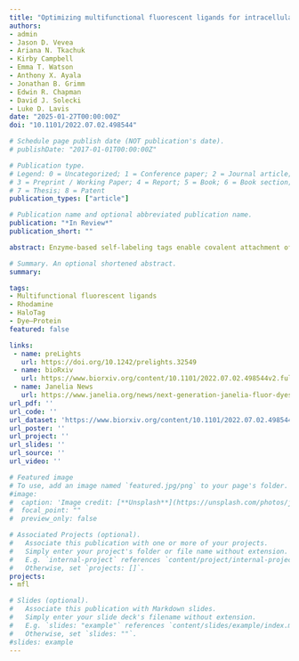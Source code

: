 ```yaml
---
title: "Optimizing multifunctional fluorescent ligands for intracellular labeling"
authors:
- admin
- Jason D. Vevea
- Ariana N. Tkachuk
- Kirby Campbell
- Emma T. Watson
- Anthony X. Ayala
- Jonathan B. Grimm
- Edwin R. Chapman
- David J. Solecki
- Luke D. Lavis
date: "2025-01-27T00:00:00Z"
doi: "10.1101/2022.07.02.498544"

# Schedule page publish date (NOT publication's date).
# publishDate: "2017-01-01T00:00:00Z"

# Publication type.
# Legend: 0 = Uncategorized; 1 = Conference paper; 2 = Journal article;
# 3 = Preprint / Working Paper; 4 = Report; 5 = Book; 6 = Book section;
# 7 = Thesis; 8 = Patent
publication_types: ["article"]

# Publication name and optional abbreviated publication name.
publication: "*In Review*"
publication_short: ""

abstract: Enzyme-based self-labeling tags enable covalent attachment of synthetic molecules to proteins inside living cells. A frontier of this field is designing multifunctional ligands that contain both fluorophores and affinity tags or pharmacological agents and can still efficiently enter cells. Self-labeling tag ligands with short linkers can enter cells readily but often show less activity due to steric issues; ligands with long linkers can be more potent but show lower cell permeability. Here, we overcome this tug-of-war between efficacy and cell-permeability by devising a rational strategy for making cell permeable multifunctional ligands for labeling HaloTag fusions. We found that the lactone–zwitterion equilibrium constant (KL–Z) of rhodamines inversely correlates with their distribution coefficients (logD7.4), suggesting that ligands based on dyes exhibiting low KL–Z and high logD7.4 values, such as Si-rhodamines, would efficiently enter cells. We designed cell-permeable multifunctional HaloTag ligands with a biotin moiety to purify mitochondria or a JQ1 appendage to translocate BRD4 from euchromatin to the nucleolus or heterochromatin. We discovered that translocation of BRD4 to constitutive heterochromatin in cells expressing HaloTag–HP1a fusion proteins can lead to apparent increases in transcriptional activity. These new reagents enable affinity capture and translocation of intracellular proteins in living cells and the use of Si-rhodamines and other low KL–Z/high logD7.4 dye scaffolds will facilitate the design of new multifunctional chemical tools for biology.

# Summary. An optional shortened abstract.
summary:

tags:
- Multifunctional fluorescent ligands
- Rhodamine
- HaloTag
- Dye–Protein
featured: false

links:
 - name: preLights
   url: https://doi.org/10.1242/prelights.32549
 - name: bioRxiv
   url: https://www.biorxiv.org/content/10.1101/2022.07.02.498544v2.full
 - name: Janelia News
   url: https://www.janelia.org/news/next-generation-janelia-fluor-dyes-do-more-than-just-shine
url_pdf: ''
url_code: ''
url_dataset: 'https://www.biorxiv.org/content/10.1101/2022.07.02.498544v2.supplementary-material'
url_poster: ''
url_project: ''
url_slides: ''
url_source: ''
url_video: ''

# Featured image
# To use, add an image named `featured.jpg/png` to your page's folder.
#image:
#  caption: 'Image credit: [**Unsplash**](https://unsplash.com/photos/jdD8gXaTZsc)'
#  focal_point: ""
#  preview_only: false

# Associated Projects (optional).
#   Associate this publication with one or more of your projects.
#   Simply enter your project's folder or file name without extension.
#   E.g. `internal-project` references `content/project/internal-project/index.md`.
#   Otherwise, set `projects: []`.
projects:
- mfl

# Slides (optional).
#   Associate this publication with Markdown slides.
#   Simply enter your slide deck's filename without extension.
#   E.g. `slides: "example"` references `content/slides/example/index.md`.
#   Otherwise, set `slides: ""`.
#slides: example
---
```

